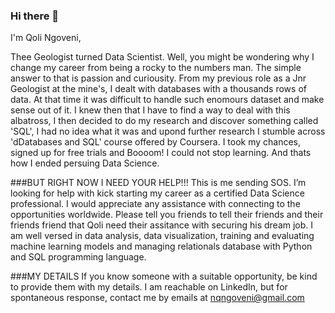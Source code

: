 ### Hi there 👋
I'm Qoli Ngoveni, 

Thee Geologist turned Data Scientist. Well, you might be wondering why I change my career from being a rocky to the numbers man. The simple answer to that is passion and curiousity. From my previous role as a Jnr Geologist at the mine's, I dealt with databases with a thousands rows of data. At that time it was difficult to handle such enomours dataset and make sense out of it. I knew then that I have to find a way to deal with this albatross, I then decided to do my research and discover something called 'SQL', I had no idea what it was and upond further research I stumble across 'dDatabases and SQL' course offered by Coursera. I took my chances, signed up for free trials and Boooom! I could not stop learning. And thats how I ended persuing Data Science. 


###BUT RIGHT NOW I NEED YOUR HELP!!!
This is me sending SOS.
I’m looking for help with kick starting my career as a certified Data Science professional. I would appreciate any assistance with connecting to the opportunities worldwide. Please tell you friends to tell their friends and their friends friend that Qoli need their assitance with securing his dream job. I am well versed in data analysis, data visualization, training and evaluating machine learning models and managing relationals database with Python and SQL programming language. 


###MY DETAILS 
If you know someone with a suitable opportunity, be kind to provide them with my details. I am reachable on LinkedIn, but for spontaneous response, contact me by emails at nqngoveni@gmail.com

<!--
**QolisilE/qolisile** is a ✨ _special_ ✨ repository because its `README.md` (this file) appears on your GitHub profile.


### I’m currently learning Machine Learning training and evaluation model,Data Analysis with Python,Data Visualizations and Relational Database Querying with SQL. I am also looking into exploring Power Bi in a near future. 
- 👯 I’m looking to collaborate on data science and analysts tasks, especially machine learning opportunities. I love challenge and I accept challengings with gratitude. 
- 🤔 I’m looking for help with kick starting my career as a certified Data Science professional. I would appreciate any assistance with connecting to the opportunities worldwide. Please tell you friends to tell their friends and their friends friend that that Qoli need their assitance with securing his dream job. I do not have the lader to get where I want to be, but I believe in the power of collaborating and teamwork. Please help me with the lader... or atleast toss me the key!!!
- 📫 How to reach me: I am active on LinkedIn, but for spontaneous response, contact me by emails at nqngoveni@gmail.com
- 😄 Pronouns: Mr.
- ⚡ Fun fact: I love Music and I can get through anything as long as a I have my earphone and access to my spotify account. I am also quite advernturious. I really enjoy mountaneous outdoors.
-->

